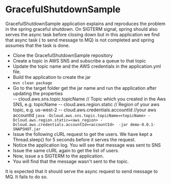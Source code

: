 
# GracefulShutdownSample  
  GracefulShutdownSample application explains and reproduces the problem in the spring graceful shutdown. On SIGTERM signal, spring should also serves the async task before closing down but in this application we find that async task ( to send message to MQ) is not completed and spring assumes that the task is done.  
  
 - Clone the GracefulShutdownSample repository  
 - Create a topic in AWS SNS and subscribe a queue to that topic  
 - Update the topic name and the AWS credentials in the application.yml file.  
 - Build the application to create the jar   
   `mvn clean package`  
 - Go to the target folder get the jar name and run the application after updating the properties  
 --  cloud.aws.sns.topic.topicName // Topic which you created in the Aws SNS, e.g. topicName
 -- cloud.aws.region.static // Region of your aws topic, e.g. us-west-2
 -- cloud.aws.credentials.accountId //your aws accountId
   `java -Dcloud.aws.sns.topic.topicName=<topicName> -Dcloud.aws.region.static=<aws_region> -Dcloud.aws.credentials.accountId=<accountId>  -jar demo-0.0.1-SNAPSHOT.jar`      
- Issue the following cURL request to get the users. We have kept a Thread.sleep() for 5 seconds before it serves the request.  
 - Notice the application log. You will see that message was sent to SNS  
 - Issue the same cURL again to get the list of users.   
 - Now, issue a s SIGTERM to the application.   
 - You will find that the message wasn't sent to the topic.   
   
It is expected that it should serve the async request to send message to MQ. It fails to do so.